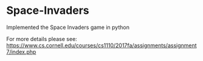 # Space-Invaders
 Implemented the Space Invaders game in python

For more details please see: https://www.cs.cornell.edu/courses/cs1110/2017fa/assignments/assignment7/index.php
